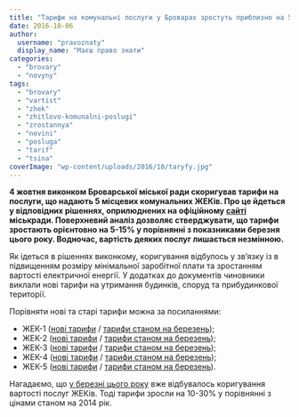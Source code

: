 ```yaml
---
title: "Тарифи на комунальні послуги у Броварах зростуть приблизно на 5-15%"
date: 2016-10-06
author: 
  username: "pravoznaty"
  display_name: "Маєш право знати"
categories: 
  - "brovary"
  - "novyny"
tags: 
  - "brovary"
  - "vartist"
  - "zhek"
  - "zhitlovo-komunalni-poslugi"
  - "zrostannya"
  - "novini"
  - "posluga"
  - "tarif"
  - "tsina"
coverImage: "wp-content/uploads/2016/10/taryfy.jpg"
---
```


**4 жовтня виконком Броварської міської ради скоригував тарифи на послуги, що надають 5 місцевих комунальних ЖЕКів. Про це йдеться у відповідних рішеннях, оприлюднених на офіційному [сайті](https://brovary-rada.gov.ua/) міськради. Поверхневий аналіз дозволяє стверджувати, що тарифи зростають орієнтовно на 5-15% у порівнянні з показниками березня цього року. Водночас, вартість деяких послуг лишається незмінною.**

Як ідеться в рішеннях виконкому, коригування відбулось у зв’язку із в підвищенням розміру мінімальної заробітної плати та зростанням вартості електричної енергії. У додатках до документів чиновники виклали нові тарифи на утримання будинків, споруд та прибудинкової території.

Порівняти нові та старі тарифи можна за посиланнями:

- ЖЕК-1 ([нові тарифи](https://onedrive.live.com/view.aspx?resid=76CC13A1B9E773BD!826&ithint=file%2cdocx&app=Word&authkey=!AL5g9rLqIOpJao8) / [тарифи станом на березень](https://onedrive.live.com/?authkey=%21ALOy4ahQgrosI8o&cid=72571393D4771099&id=72571393D4771099%215650&parId=72571393D4771099%215649&o=OneUp));
- ЖЕК-2 ([нові тарифи](https://onedrive.live.com/view.aspx?resid=76CC13A1B9E773BD!827&ithint=file%2cdocx&app=Word&authkey=!ACMqMmjiYWUn4ek) / [тарифи станом на березень](https://onedrive.live.com/view.aspx?resid=72571393D4771099!5656&ithint=file%2cdocx&app=Word&authkey=!ACMwCsMq5uv0I1M));
- ЖЕК-3 ([нові тарифи](https://onedrive.live.com/view.aspx?resid=76CC13A1B9E773BD!756&ithint=file%2cdocx&app=Word&authkey=!ADyfu3nw423H_bI) / [тарифи станом на березень](https://onedrive.live.com/view.aspx?resid=72571393D4771099!5654&ithint=file%2cdocx&app=Word&authkey=!AHrt8cwRGY5Tz1U));
- ЖЕК-4 ([нові тарифи](https://onedrive.live.com/view.aspx?resid=76CC13A1B9E773BD!758&ithint=file%2cdocx&app=Word&authkey=!ALXA5oTJLp0HRBs) / [тарифи станом на березень](https://onedrive.live.com/?authkey=%21ABA%5FGE1a5bRGP5Y&cid=72571393D4771099&id=72571393D4771099%215653&parId=72571393D4771099%215649&o=OneUp));
- ЖЕК-5 ([нові тарифи](https://onedrive.live.com/redir?resid=76CC13A1B9E773BD!757&authkey=!AAYSifuAr2LZh9w&ithint=file%2cdocx) / [тарифи станом на березень](https://onedrive.live.com/view.aspx?resid=72571393D4771099!2351&ithint=file%2cxls&app=Excel&authkey=!ABSQNV_oO4UoRtA)).

Нагадаємо, що [у березні цього року](https://mpz.brovary.org/taryfy-na-utrymannya-budynkiv-i-prybudynkovyh-terytorij-u-brovarah-zrostayut/) вже відбувалось коригування вартості послуг ЖЕКів. Тоді тарифи зросли на 10-30% у порівнянні з цінами станом на 2014 рік.

